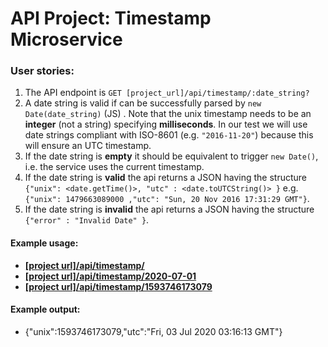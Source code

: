 # API Project: Timestamp Microservice

### User stories:

1. The API endpoint is `GET [project_url]/api/timestamp/:date_string?`
2. A date string is valid if can be successfully parsed by `new Date(date_string)` (JS) . Note that the unix timestamp needs to be an **integer** (not a string) specifying **milliseconds**. In our test we will use date strings compliant with ISO-8601 (e.g. `"2016-11-20"`) because this will ensure an UTC timestamp.
3. If the date string is **empty** it should be equivalent to trigger `new Date()`, i.e. the service uses the current timestamp.
4. If the date string is **valid** the api returns a JSON having the structure
   `{"unix": <date.getTime()>, "utc" : <date.toUTCString()> }`
   e.g. `{"unix": 1479663089000 ,"utc": "Sun, 20 Nov 2016 17:31:29 GMT"}`.
5. If the date string is **invalid** the api returns a JSON having the structure `{"error" : "Invalid Date" }`.

#### Example usage:

- [**[project url]/api/timestamp/**](https://timestamp-api-orara.glitch.me/api/timestamp/)
- [**[project url]/api/timestamp/2020-07-01**](https://timestamp-api-orara.glitch.me/api/timestamp/2020-07-01)
- [**[project url]/api/timestamp/1593746173079**](https://timestamp-api-orara.glitch.me/api/timestamp/1593746173079)

#### Example output:

- {"unix":1593746173079,"utc":"Fri, 03 Jul 2020 03:16:13 GMT"}
